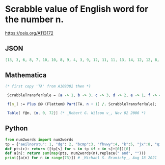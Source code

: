# Scrabble value of English word for the number n\.
https://oeis.org/A113172
## JSON
```JSON
[13, 3, 6, 8, 7, 10, 10, 8, 9, 4, 3, 9, 12, 11, 11, 13, 14, 12, 12, 8, 12, 15, 18, 20, 19, 22, 22, 20, 21, 16, 12, 15, 18, 20, 19, 22, 22, 20, 21, 16, 11, 14, 17, 19, 18, 21, 21, 19, 20, 15, 14, 17, 20, 22, 21, 24, 24, 22, 23, 18, 15, 18, 21, 23, 22, 25, 25, 23, 24, 19, 13, 16, 19]
```
## Mathematica
```Mathematica
(* first copy 'TA' from A109382 then *)
```
```Mathematica
 ScrabbleTransferRule = {a -> 1, b -> 3, c -> 3, d -> 2, e -> 1, f -> 4, g -> 2, h -> 4, i -> 1, j -> 8, k -> 5, l -> 1, m -> 3, n -> 1, o -> 1, p -> 3, q -> 10, r -> 1, s -> 1, t -> 1, u -> 1, v -> 4, w -> 4, x -> 8, y -> 4, z -> 10};
```
```Mathematica
 f[n_] := Plus @@ (Flatten@ Part[TA, n + 1] /. ScrabbleTransferRule);
```
```Mathematica
 Table[ f@n, {n, 0, 72}] (* _Robert G. Wilson v_, Nov 02 2006 *)
```
## Python
```Python
from num2words import num2words
tp = {"aeilnorstu": 1, "dg": 2, "bcmp":3, "fhvwy":4, "k":5, "jx":8, "qz":10}
def pts(c): return ([tp[s] for s in tp if c in s]+[0])[0]
def a(n): return sum(map(pts, num2words(n).replace(" and", "")))
print([a(n) for n in range(73)]) # _Michael S. Branicky_, Aug 18 2021
```
